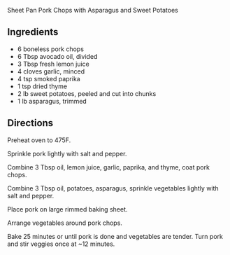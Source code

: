 Sheet Pan Pork Chops with Asparagus and Sweet Potatoes

## Ingredients

* 6 boneless pork chops
* 6 Tbsp avocado oil, divided
* 3 Tbsp fresh lemon juice
* 4 cloves garlic, minced
* 4 tsp smoked paprika
* 1 tsp dried thyme
* 2 lb sweet potatoes, peeled and cut into chunks
* 1 lb asparagus, trimmed

## Directions

Preheat oven to 475F.

Sprinkle pork lightly with salt and pepper.

Combine 3 Tbsp oil, lemon juice, garlic, paprika, and thyme, coat pork chops.

Combine 3 Tbsp oil, potatoes, asparagus, sprinkle vegetables lightly with salt and pepper.

Place pork on large rimmed baking sheet.

Arrange vegetables around pork chops.

Bake 25 minutes or until pork is done and vegetables are tender. Turn pork and stir veggies once at ~12 minutes.
